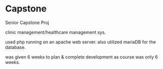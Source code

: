 # Capstone
Senior Capstone Proj 


clinic management/healthcare management sys.


used php running on an apache web server. also utilized mariaDB for the database. 


was given 6 weeks to plan & complete development as course was only 6 weeks.
